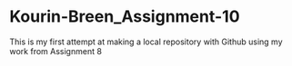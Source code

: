 # Kourin-Breen_Assignment-10
 This is my first attempt at making a local repository with Github using my work from Assignment 8
